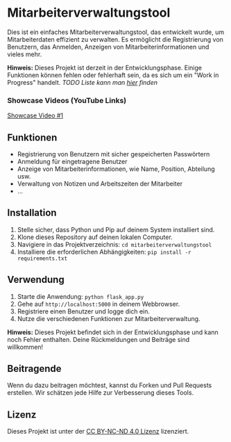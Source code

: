 # Mitarbeiterverwaltungstool

Dies ist ein einfaches Mitarbeiterverwaltungstool, das entwickelt wurde, um Mitarbeiterdaten effizient zu verwalten. Es ermöglicht die Registrierung von Benutzern, das Anmelden, Anzeigen von Mitarbeiterinformationen und vieles mehr.

**Hinweis:** Dieses Projekt ist derzeit in der Entwicklungsphase. Einige Funktionen können fehlen oder fehlerhaft sein, da es sich um ein "Work in Progress" handelt.
*TODO Liste kann man [hier](TODO.md) finden*

### Showcase Videos (YouTube Links)
[Showcase Video #1](https://youtu.be/-hXIvWYsIn4)

## Funktionen

- Registrierung von Benutzern mit sicher gespeicherten Passwörtern
- Anmeldung für eingetragene Benutzer
- Anzeige von Mitarbeiterinformationen, wie Name, Position, Abteilung usw.
- Verwaltung von Notizen und Arbeitszeiten der Mitarbeiter
- ...

## Installation

1. Stelle sicher, dass Python und Pip auf deinem System installiert sind.
2. Klone dieses Repository auf deinen lokalen Computer.
3. Navigiere in das Projektverzeichnis: `cd mitarbeiterverwaltungstool`
4. Installiere die erforderlichen Abhängigkeiten: `pip install -r requirements.txt`

## Verwendung

1. Starte die Anwendung: `python flask_app.py`
2. Gehe auf `http://localhost:5000` in deinem Webbrowser.
3. Registriere einen Benutzer und logge dich ein.
4. Nutze die verschiedenen Funktionen zur Mitarbeiterverwaltung.


**Hinweis:** Dieses Projekt befindet sich in der Entwicklungsphase und kann noch Fehler enthalten. Deine Rückmeldungen und Beiträge sind willkommen!

## Beitragende

Wenn du dazu beitragen möchtest, kannst du Forken und Pull Requests erstellen. Wir schätzen jede Hilfe zur Verbesserung dieses Tools.

## Lizenz

Dieses Projekt ist unter der [CC BY-NC-ND 4.0 Lizenz](LICENSE.md) lizenziert.